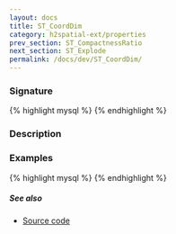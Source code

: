```yaml
---
layout: docs
title: ST_CoordDim
category: h2spatial-ext/properties
prev_section: ST_CompactnessRatio
next_section: ST_Explode
permalink: /docs/dev/ST_CoordDim/
---
```

 
### Signature

{% highlight mysql %}
{% endhighlight %}

### Description


### Examples

{% highlight mysql %}
{% endhighlight %}

##### See also

* <a href="https://github.com/irstv/H2GIS/blob/master/h2spatial-ext/src/main/java/org/h2gis/h2spatialext/function/spatial/properties/ST_CoordDim.java" target="_blank">Source code</a>
